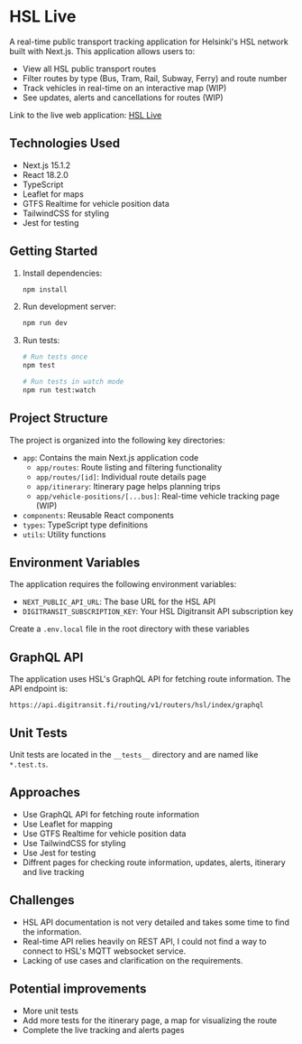 # HSL Live

A real-time public transport tracking application for Helsinki's HSL network built with Next.js. This application allows users to:

- View all HSL public transport routes
- Filter routes by type (Bus, Tram, Rail, Subway, Ferry) and route number
- Track vehicles in real-time on an interactive map (WIP)
- See updates, alerts and cancellations for routes (WIP)

Link to the live web application: [HSL Live](https://hsl-live-yv8n.vercel.app/)

## Technologies Used

- Next.js 15.1.2
- React 18.2.0
- TypeScript
- Leaflet for maps
- GTFS Realtime for vehicle position data
- TailwindCSS for styling
- Jest for testing

## Getting Started
1. Install dependencies:
   ```bash
   npm install
   ```

2. Run development server:
   ```bash
   npm run dev
   ```

3. Run tests:
   ```bash
   # Run tests once
   npm test

   # Run tests in watch mode
   npm run test:watch
   ```

## Project Structure

The project is organized into the following key directories:

- `app`: Contains the main Next.js application code
    - `app/routes`: Route listing and filtering functionality
    - `app/routes/[id]`: Individual route details page
    - `app/itinerary`: Itinerary page helps planning trips
    - `app/vehicle-positions/[...bus]`: Real-time vehicle tracking page (WIP)
- `components`: Reusable React components
- `types`: TypeScript type definitions
- `utils`: Utility functions

## Environment Variables

The application requires the following environment variables:

- `NEXT_PUBLIC_API_URL`: The base URL for the HSL API
- `DIGITRANSIT_SUBSCRIPTION_KEY`: Your HSL Digitransit API subscription key

Create a `.env.local` file in the root directory with these variables

## GraphQL API

The application uses HSL's GraphQL API for fetching route information. The API endpoint is:

```
https://api.digitransit.fi/routing/v1/routers/hsl/index/graphql
``` 

## Unit Tests 

Unit tests are located in the `__tests__` directory and are named like `*.test.ts`.

## Approaches
- Use GraphQL API for fetching route information
- Use Leaflet for mapping
- Use GTFS Realtime for vehicle position data
- Use TailwindCSS for styling
- Use Jest for testing
- Diffrent pages for checking route information, updates, alerts, itinerary and live tracking

## Challenges
- HSL API documentation is not very detailed and takes some time to find the information.
- Real-time API relies heavily on REST API, I could not find a way to connect to HSL's MQTT websocket service.
- Lacking of use cases and clarification on the requirements.

## Potential improvements
- More unit tests
- Add more tests for the itinerary page, a map for visualizing the route
- Complete the live tracking and alerts pages
